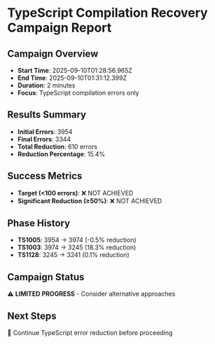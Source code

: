 # TypeScript Compilation Recovery Campaign Report

## Campaign Overview
- **Start Time**: 2025-09-10T01:28:56.965Z
- **End Time**: 2025-09-10T01:31:12.399Z
- **Duration**: 2 minutes
- **Focus**: TypeScript compilation errors only

## Results Summary
- **Initial Errors**: 3954
- **Final Errors**: 3344
- **Total Reduction**: 610 errors
- **Reduction Percentage**: 15.4%

## Success Metrics
- **Target (<100 errors)**: ❌ NOT ACHIEVED
- **Significant Reduction (≥50%)**: ❌ NOT ACHIEVED

## Phase History
- **TS1005**: 3954 → 3974 (-0.5% reduction)
- **TS1003**: 3974 → 3245 (18.3% reduction)
- **TS1128**: 3245 → 3241 (0.1% reduction)

## Campaign Status
⚠️ **LIMITED PROGRESS** - Consider alternative approaches

## Next Steps
🔄 Continue TypeScript error reduction before proceeding
